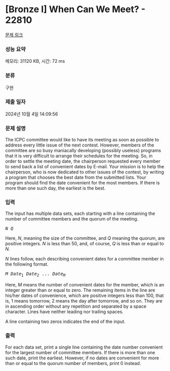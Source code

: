 # [Bronze I] When Can We Meet? - 22810 

[문제 링크](https://www.acmicpc.net/problem/22810) 

### 성능 요약

메모리: 31120 KB, 시간: 72 ms

### 분류

구현

### 제출 일자

2024년 10월 4일 14:09:56

### 문제 설명

<p>The ICPC committee would like to have its meeting as soon as possible to address every little issue of the next contest. However, members of the committee are so busy maniacally developing (possibly useless) programs that it is very difficult to arrange their schedules for the meeting. So, in order to settle the meeting date, the chairperson requested every member to send back a list of convenient dates by E-mail. Your mission is to help the chairperson, who is now dedicated to other issues of the contest, by writing a program that chooses the best date from the submitted lists. Your program should find the date convenient for the most members. If there is more than one such day, the earliest is the best.</p>

### 입력 

 <p>The input has multiple data sets, each starting with a line containing the number of committee members and the quorum of the meeting.</p>

<pre><i>N Q</i>
</pre>

<p>Here, <i>N</i>, meaning the size of the committee, and <i>Q</i> meaning the quorum, are positive integers. <i>N</i> is less than 50, and, of course, <i>Q</i> is less than or equal to <i>N.</i></p>

<p><i>N</i> lines follow, each describing convenient dates for a committee member in the following format.</p>

<pre><i>M Date</i><sub>1</sub> <i>Date</i><sub>2</sub> ... <i>Date<sub>M</sub></i>
</pre>

<p>Here, <i>M</i> means the number of convenient dates for the member, which is an integer greater than or equal to zero. The remaining items in the line are his/her dates of convenience, which are positive integers less than 100, that is, 1 means tomorrow, 2 means the day after tomorrow, and so on. They are in ascending order without any repetition and separated by a space character. Lines have neither leading nor trailing spaces.</p>

<p>A line containing two zeros indicates the end of the input.</p>

### 출력 

 <p>For each data set, print a single line containing the date number convenient for the largest number of committee members. If there is more than one such date, print the earliest. However, if no dates are convenient for more than or equal to the quorum number of members, print 0 instead.</p>

